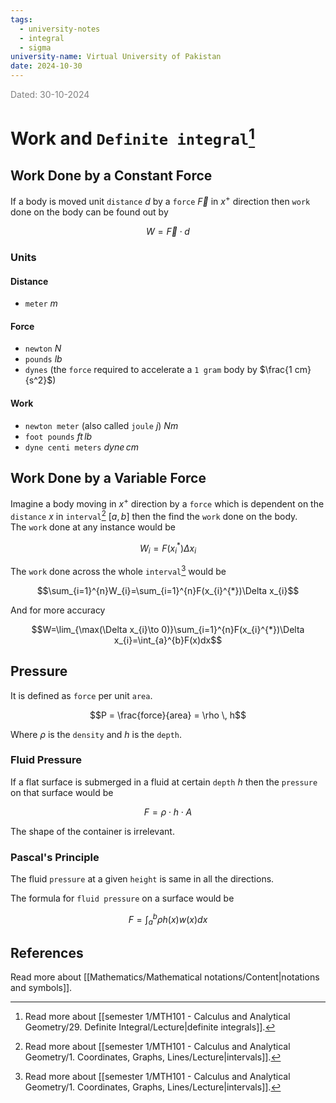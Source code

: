 ```yaml
---
tags:
  - university-notes
  - integral
  - sigma
university-name: Virtual University of Pakistan
date: 2024-10-30
---
```


<span style="color: gray;">Dated: 30-10-2024</span>

# Work and `Definite integral`[^1]

## Work Done by a Constant Force

If a body is moved unit `distance` $d$ by a `force` $\vec{F}$ in $x^+$ direction then `work` done on the body can be found out by  

$$W = \vec{F} \cdot d$$

### Units

#### Distance

- `meter` $m$

#### Force

- `newton` $N$
- `pounds` $lb$
- `dynes` (the `force` required to accelerate a `1 gram` body by $\frac{1 cm}{s^2}$)

#### Work

- `newton meter` (also called `joule` $j$) $N m$
- `foot pounds` $ft \, lb$
- `dyne centi meters` $dyne \, cm$

## Work Done by a Variable Force

Imagine a body moving in $x^+$ direction by a `force` which is dependent on the `distance` $x$ in `interval`[^2] $[a, b]$ then the find the `work` done on the body.  
The `work` done at any instance would be  

$$W_i = F(x_i^*)\Delta x_i$$

The `work` done across the whole `interval`[^2] would be  

$$\sum_{i=1}^{n}W_{i}=\sum_{i=1}^{n}F(x_{i}^{*})\Delta x_{i}$$

And for more accuracy  

$$W=\lim_{\max(\Delta x_{i}\to 0)}\sum_{i=1}^{n}F(x_{i}^{*})\Delta x_{i}=\int_{a}^{b}F(x)dx$$

## Pressure

It is defined as `force` per unit `area`.  

$$P = \frac{force}{area} = \rho \, h$$

Where $\rho$ is the `density` and $h$ is the `depth`.

### Fluid Pressure

If a flat surface is submerged in a fluid at certain `depth` $h$ then the `pressure` on that surface would be  

$$F = \rho \cdot h \cdot A$$

The shape of the container is irrelevant.

### Pascal's Principle

The fluid `pressure` at a given `height` is same in all the directions.

The formula for `fluid pressure` on a surface would be  

$$F = \int_{a}^{b} \rho h(x) w(x) dx$$

## References

Read more about [[Mathematics/Mathematical notations/Content|notations and symbols]].

[^1]: Read more about [[semester 1/MTH101 - Calculus and Analytical Geometry/29. Definite Integral/Lecture|definite integrals]].
[^2]: Read more about [[semester 1/MTH101 - Calculus and Analytical Geometry/1. Coordinates, Graphs, Lines/Lecture|intervals]].